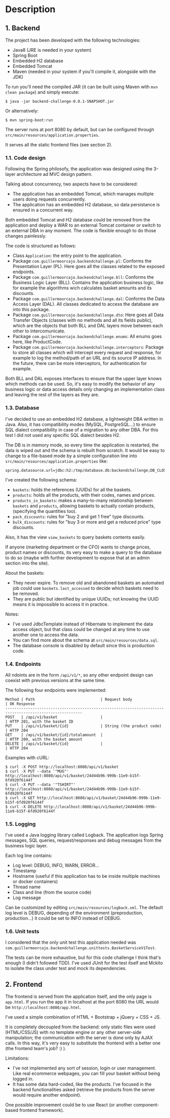 # Description

## 1. Backend

The project has been developed with the following technologies:

- Java8 (JRE is needed in your system)
- Spring Boot
- Embedded H2 database
- Embedded Tomcat
- Maven (needed in your system if you'll compile it, alongside with the JDK)

To run you'll need the compiled JAR (it can be built using Maven with `mvn clean package`) and simply execute:

    $ java -jar backend-challenge-0.0.1-SNAPSHOT.jar

Or alternatively:

    $ mvn spring-boot:run

The server runs at port 8080 by default, but can be configured through `src/main/resources/application.properties`.

It serves all the static frontend files (see section 2).

### 1.1. Code design

Following the Spring philosofy, the application was designed using the 3-layer architecture ad MVC design pattern.

Talking about concurrency, two aspects have to be considered:

- The application has an embedded Tomcat, which manages multiple users doing requests concurrently.
- The application has an embedded H2 database, so data persistance is ensured in a concurrent way.

Both embedded Tomcat and H2 database could be removed from the application and deploy a WAR to an external Tomcat container or switch to an external DBA in any moment. The code is flexible enough to do those changes painlessly.

The code is structured as follows:

- Class `Application`: the entry point to the application.
- Package `com.guillermoorcajo.backendchallenge.pl`: Conforms the Presentation Layer (PL). Here goes all the classes related to the exposed endpoints.
- Package `com.guillermoorcajo.backendchallenge.bll`: Conforms the Business Logic Layer (BLL). Contains the application business logic, like for example the algorithms wich calculates basket amounts and its discounts.
- Package `com.guillermoorcajo.backendchallenge.dal`: Conforms the Data Access Layer (DAL). All classes dedicated to access the database are into this package.
- Package `com.guillermoorcajo.backendchallenge.dto`: Here goes all Data Transfer Objects (classes with no methods and all its fields public), which are the objects that both BLL and DAL layers move between each other to intercomunicate.
- Package `com.guillermoorcajo.backendchallenge.enums`: All enums goes here, like ProductCode. 
- Package `com.guillermoorcajo.backendchallenge.interceptors`: Package to store all classes which will intercept every request and response, for example to log the method/path of an URL and its source IP address. In the future, there can be more interceptors, for authentication for example.

Both BLL and DAL exposes interfaces to ensure that the upper layer knows which methods can be used. So, it's easy to modify the behavior of any business logic or data access details only changing an implementation class and leaving the rest of the layers as they are.

### 1.3. Database

I've decided to use an embedded H2 database, a lightweight DBA written in Java. Also, it has compatibility modes (MySQL, PostgreSQL...) to ensure SQL dialect compatibility in case of a migration to any other DBA. For this test I did not used any specific SQL dialect besides H2.

The DB is in memory mode, so every time the application is restarted, the data is wiped out and the schema is rebuilt from scratch. It would be easy to change to a file-based mode by a simple configuration line into `src/main/resources/application.properties` like:

    spring.datasource.url=jdbc:h2:/tmp/database.db:backendchallenge;DB_CLOSE_ON_EXIT=FALSE

I've created the following schema:

- `baskets`: holds the references (UUIDs) for all the baskets.
- `products`: holds all the products, with their codes, names and prices.
- `products_in_baskets`: makes a many-to-many relationship between `baskets` and `products`, allowing baskets to actually contain products, (specifying the quantities too).
- `pack_discounts`: rules for "buy 2 and get 1 free" type discounts.
- `bulk_discounts`: rules for "buy 3 or more and get a reduced price" type discounts.

Also, it has the view `view_baskets` to query baskets contents easily.

If anyone (marketing department or the CFO) wants to change prices, product names or discounts, its very easy to make a query to the database to do so (maybe with further development to expose that at an admin section into the site).

About the baskets:

- They never expire. To remove old and abandoned baskets an automated job could use `baskets.last_accessed` to decide which baskets need to be removed.
- They are public but identified by unique UUIDs; not knowing the UUID means it is impossible to access it in practice.

Notes:

- I've used JdbcTemplate instead of Hibernate to implement the data access object, but that class could be changed at any time to use another one to access the data.
- You can find more about the schema at `src/main/resources/data.sql`.
- The database console is disabled by default since this is production code.

### 1.4. Endpoints

All ndoints are in the form `/api/v1/*`, so any other endpoint design can coexist with previous versions at the same time. 

The following four endpoints were implemented:

    Method | Path                             | Request body              | OK Response
    --------------------------------------------------------------------------------------------------------
    POST   | /api/v1/basket                   |                           | HTTP 201, with the basket ID
    PUT    | /api/v1/basket/{id}              | String (the product code) | HTTP 204
    GET    | /api/v1/basket/{id}/totalamount  |                           | HTTP 200, with the basket amount
    DELETE | /api/v1/basket/{id}              |                           | HTTP 204

Examples with cURL:

    $ curl -X POST http://localhost:8080/api/v1/basket
    $ curl -X PUT --data '"MUG"' http://localhost:8080/api/v1/basket/24d44b96-999b-11e9-b15f-6fd920f6144f
    $ curl -X PUT --data '"TSHIRT"' http://localhost:8080/api/v1/basket/24d44b96-999b-11e9-b15f-6fd920f6144f
    $ curl -X GET http://localhost:8080/api/v1/basket/24d44b96-999b-11e9-b15f-6fd920f6144f
    $ curl -X DELETE http://localhost:8080/api/v1/basket/24d44b96-999b-11e9-b15f-6fd920f6144f
  
### 1.5. Logging

I've used a Java logging library called Logback. The application logs Spring messages, SQL queries, request/responses and debug messages from the business logic layer.

Each log line contains:

- Log level: DEBUG, INFO, WARN, ERROR...
- Timestamp
- Hostname (useful if this application has to be inside multiple machines or docker containers)
- Thread name
- Class and line (from the source code)
- Log message

Can be customized by editing `src/main/resources/logback.xml`. The default log level is DEBUG, depending of the environment (preproduction, production...) it could be set to INFO instead of DEBUG.
  
### 1.6. Unit tests

I considered that the only unit test this application needed was `com.guillermoorcajo.backendchallenge.unittests.BasketServiceV1Test`.

The tests can be more exhaustive, but for this code challenge I think that's enough (I didn't followed TDD). I've used JUnit for the test itself and Mckito to isolate the class under test and mock its dependencies.

## 2. Frontend

The frontend is served from the application itself, and the only page is `app.html`. If you run the app it in localhost at the port 8080 the URL would be `http://localhost:8080/app.html`.

I've used a simple combination of HTML + Bootstrap + jQuery + CSS + JS.

It is completely decoupled from the backend: only static files were used (HTML/CSS/JS) with no template engine or any other server-side manipulation; the communication with the server is done only by AJAX calls. In this way, it's very easy to substitute the frontend with a better one (the frontend team's job? :) ).

Limitations:
- I've not implemented any sort of session, login or user management. Like real ecommerce webpages, you can fill your basket without being logged in.
- It has some data hard-coded, like the products. I've focused in the backend functionalities asked (retrieve the products from the server would require another endpoint).

One possible improvement could be to use React (or another component-based frontend framework).
